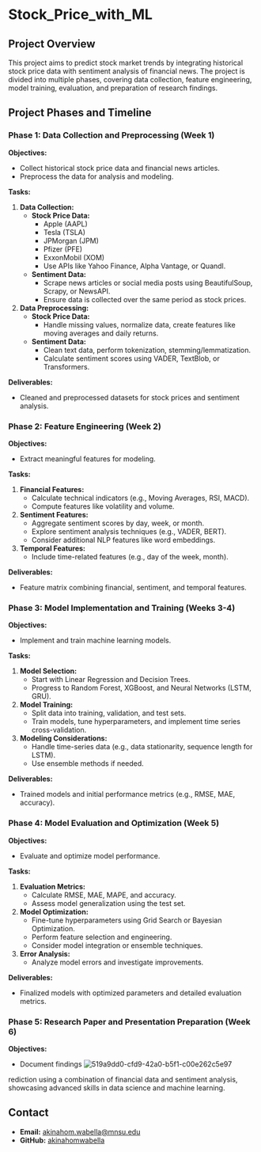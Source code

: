 # Stock_Price_with_ML

## Project Overview
This project aims to predict stock market trends by integrating historical stock price data with sentiment analysis of financial news. The project is divided into multiple phases, covering data collection, feature engineering, model training, evaluation, and preparation of research findings.

## Project Phases and Timeline

### Phase 1: Data Collection and Preprocessing (Week 1)
**Objectives:**
- Collect historical stock price data and financial news articles.
- Preprocess the data for analysis and modeling.

**Tasks:**
1. **Data Collection:**
    - **Stock Price Data:**
        - Apple (AAPL)
        - Tesla (TSLA)
        - JPMorgan (JPM)
        - Pfizer (PFE)
        - ExxonMobil (XOM)
        - Use APIs like Yahoo Finance, Alpha Vantage, or Quandl.
    - **Sentiment Data:**
        - Scrape news articles or social media posts using BeautifulSoup, Scrapy, or NewsAPI.
        - Ensure data is collected over the same period as stock prices.
2. **Data Preprocessing:**
    - **Stock Price Data:**
        - Handle missing values, normalize data, create features like moving averages and daily returns.
    - **Sentiment Data:**
        - Clean text data, perform tokenization, stemming/lemmatization.
        - Calculate sentiment scores using VADER, TextBlob, or Transformers.

**Deliverables:**
- Cleaned and preprocessed datasets for stock prices and sentiment analysis.

### Phase 2: Feature Engineering (Week 2)
**Objectives:**
- Extract meaningful features for modeling.

**Tasks:**
1. **Financial Features:**
    - Calculate technical indicators (e.g., Moving Averages, RSI, MACD).
    - Compute features like volatility and volume.
2. **Sentiment Features:**
    - Aggregate sentiment scores by day, week, or month.
    - Explore sentiment analysis techniques (e.g., VADER, BERT).
    - Consider additional NLP features like word embeddings.
3. **Temporal Features:**
    - Include time-related features (e.g., day of the week, month).

**Deliverables:**
- Feature matrix combining financial, sentiment, and temporal features.

### Phase 3: Model Implementation and Training (Weeks 3-4)
**Objectives:**
- Implement and train machine learning models.

**Tasks:**
1. **Model Selection:**
    - Start with Linear Regression and Decision Trees.
    - Progress to Random Forest, XGBoost, and Neural Networks (LSTM, GRU).
2. **Model Training:**
    - Split data into training, validation, and test sets.
    - Train models, tune hyperparameters, and implement time series cross-validation.
3. **Modeling Considerations:**
    - Handle time-series data (e.g., data stationarity, sequence length for LSTM).
    - Use ensemble methods if needed.

**Deliverables:**
- Trained models and initial performance metrics (e.g., RMSE, MAE, accuracy).

### Phase 4: Model Evaluation and Optimization (Week 5)
**Objectives:**
- Evaluate and optimize model performance.

**Tasks:**
1. **Evaluation Metrics:**
    - Calculate RMSE, MAE, MAPE, and accuracy.
    - Assess model generalization using the test set.
2. **Model Optimization:**
    - Fine-tune hyperparameters using Grid Search or Bayesian Optimization.
    - Perform feature selection and engineering.
    - Consider model integration or ensemble techniques.
3. **Error Analysis:**
    - Analyze model errors and investigate improvements.

**Deliverables:**
- Finalized models with optimized parameters and detailed evaluation metrics.

### Phase 5: Research Paper and Presentation Preparation (Week 6)
**Objectives:**
- Document findings
![519a9dd0-cfd9-42a0-b5f1-c00e262c5e97](https://github.com/user-attachments/assets/51666d3c-37ce-4142-b7f8-dec9e67ec436)

  

rediction using a combination of financial data and sentiment analysis, showcasing advanced skills in data science and machine learning.

## Contact
- **Email:** akinahom.wabella@mnsu.edu
- **GitHub:** [akinahomwabella](https://github.com/akinahomwabella)
